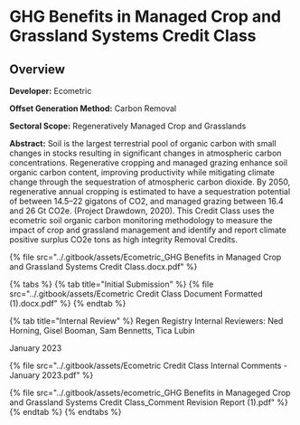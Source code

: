 # GHG Benefits in Managed Crop and Grassland Systems Credit Class

## Overview

**Developer:** Ecometric

**Offset Generation Method:** Carbon Removal

**Sectoral Scope:** Regeneratively Managed Crop and Grasslands

**Abstract:** Soil is the largest terrestrial pool of organic carbon with small changes in stocks resulting in significant changes in atmospheric carbon concentrations.  Regenerative cropping and managed grazing enhance soil organic carbon content, improving productivity while mitigating climate change through the sequestration of atmospheric carbon dioxide.  By 2050, regenerative annual cropping is estimated to have a sequestration potential of between 14.5–22 gigatons of CO2, and managed grazing between 16.4 and 26 Gt CO2e. (Project Drawdown, 2020).  This Credit Class uses the ecometric soil organic carbon monitoring methodology to measure the impact of crop and grassland management and identify and report climate positive surplus CO2e tons as high integrity Removal Credits.&#x20;

{% file src="../.gitbook/assets/Ecometric_GHG Benefits in Managed Crop and Grassland Systems Credit Class.docx.pdf" %}



{% tabs %}
{% tab title="Initial Submission" %}
{% file src="../.gitbook/assets/Ecometric Credit Class Document Formatted (1).docx.pdf" %}
{% endtab %}

{% tab title="Internal Review" %}
Regen Registry Internal Reviewers: Ned Horning, Gisel Booman, Sam Bennetts, Tica Lubin

January 2023

{% file src="../.gitbook/assets/Ecometric Credit Class Internal Comments - January 2023.pdf" %}

{% file src="../.gitbook/assets/ecometric_GHG Benefits in Manageged Crop and Grassland Systems Credit Class_Comment Revision Report (1).pdf" %}
{% endtab %}
{% endtabs %}



